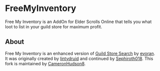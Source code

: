 # FreeMyInventory

Free My Inventory is an AddOn for Elder Scrolls Online that tells you what loot to list in your guild store for maximum profit.

## About

Free My Inventory is an enhanced version of [Guild Store Search](http://www.esoui.com/downloads/info200-GuildStoreSearch.html) by [evoran](http://www.esoui.com/forums/member.php?action=getinfo&userid=4876).
 It was originally created by [lintydruid](http://www.esoui.com/forums/member.php?action=getinfo&userid=478) and continued by [Sephiroth018](http://www.esoui.com/forums/member.php?action=getinfo&userid=6833).
 This fork is maintained by [CameronHudson8](https://github.com/CameronHudson8).
